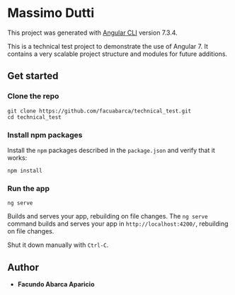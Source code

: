 # Massimo Dutti

This project was generated with [Angular CLI](https://github.com/angular/angular-cli) version 7.3.4.

This is a technical test project to demonstrate the use of Angular 7. It contains a very scalable project structure and modules for future additions.

## Get started

### Clone the repo

```shell
git clone https://github.com/facuabarca/technical_test.git
cd technical_test
```

### Install npm packages

Install the `npm` packages described in the `package.json` and verify that it works:

```shell
npm install
```

### Run the app

```shell
ng serve
```
Builds and serves your app, rebuilding on file changes.
The `ng serve` command builds and serves your app in `http://localhost:4200/`, rebuilding on file changes.

Shut it down manually with `Ctrl-C`.

## Author

* **Facundo Abarca Aparicio**

